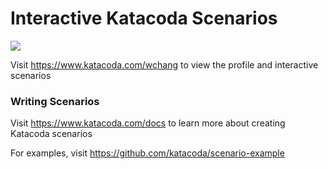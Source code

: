 # Interactive Katacoda Scenarios

[![](http://shields.katacoda.com/katacoda/wchang/count.svg)](https://www.katacoda.com/wchang "Get your profile on Katacoda.com")

Visit https://www.katacoda.com/wchang to view the profile and interactive scenarios

### Writing Scenarios
Visit https://www.katacoda.com/docs to learn more about creating Katacoda scenarios

For examples, visit https://github.com/katacoda/scenario-example
